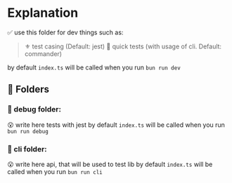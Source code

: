 # Explanation

✅ use this folder for dev things such as:
> ⚜️ test casing (Default: jest)
> 🧪 quick tests (with usage of cli. Default: commander)

by default `index.ts` will be called when you run `bun run dev`

## 📁 Folders


### 📁 debug folder:

😮 write here tests with jest
by default `index.ts` will be called when you run `bun run debug`

### 📁 cli folder:

😮 write here api, that will be used to test lib
by default `index.ts` will be called when you run `bun run cli`